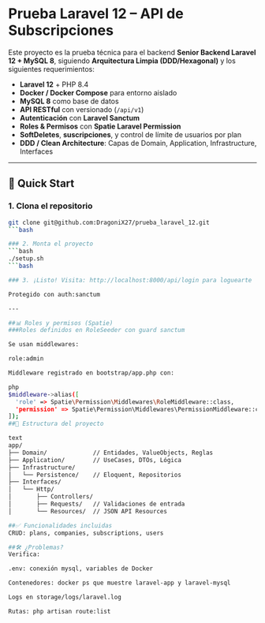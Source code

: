 # Prueba Laravel 12 – API de Subscripciones

Este proyecto es la prueba técnica para el backend **Senior Backend Laravel 12 + MySQL 8**, siguiendo **Arquitectura Limpia (DDD/Hexagonal)** y los siguientes requerimientos:

- **Laravel 12** + PHP 8.4
- **Docker / Docker Compose** para entorno aislado
- **MySQL 8** como base de datos
- **API RESTful** con versionado (`/api/v1`)
- **Autenticación** con **Laravel Sanctum**
- **Roles & Permisos** con **Spatie Laravel Permission**
- **SoftDeletes**, **suscripciones**, y control de límite de usuarios por plan
- **DDD / Clean Architecture**: Capas de Domain, Application, Infrastructure, Interfaces

---

## 🚀 Quick Start

### 1. Clona el repositorio

```bash
git clone git@github.com:DragoniX27/prueba_laravel_12.git
```bash

### 2. Monta el proyecto
```bash
./setup.sh
```bash

### 3. ¡Listo! Visita: http://localhost:8000/api/login para loguearte

Protegido con auth:sanctum

---

##📊 Roles y permisos (Spatie)
###Roles definidos en RoleSeeder con guard sanctum

Se usan middlewares:

role:admin

Middleware registrado en bootstrap/app.php con:

php
$middleware->alias([
  'role' => Spatie\Permission\Middlewares\RoleMiddleware::class,
  'permission' => Spatie\Permission\Middlewares\PermissionMiddleware::class,
]);
##🧭 Estructura del proyecto

text
app/
├── Domain/             // Entidades, ValueObjects, Reglas
├── Application/        // UseCases, DTOs, Lógica
├── Infrastructure/
│   └── Persistence/    // Eloquent, Repositorios
├── Interfaces/
│   └── Http/
│       ├── Controllers/
│       ├── Requests/   // Validaciones de entrada
│       └── Resources/  // JSON API Resources

##✅ Funcionalidades incluidas
CRUD: plans, companies, subscriptions, users

##🛠️ ¿Problemas?
Verifica:

.env: conexión mysql, variables de Docker

Contenedores: docker ps que muestre laravel-app y laravel-mysql

Logs en storage/logs/laravel.log

Rutas: php artisan route:list


